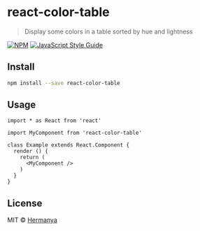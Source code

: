 # react-color-table

> Display some colors in a table sorted by hue and lightness

[![NPM](https://img.shields.io/npm/v/react-color-table.svg)](https://www.npmjs.com/package/react-color-table) [![JavaScript Style Guide](https://img.shields.io/badge/code_style-standard-brightgreen.svg)](https://standardjs.com)

## Install

```bash
npm install --save react-color-table
```

## Usage

```tsx
import * as React from 'react'

import MyComponent from 'react-color-table'

class Example extends React.Component {
  render () {
    return (
      <MyComponent />
    )
  }
}
```

## License

MIT © [Hermanya](https://github.com/Hermanya)
